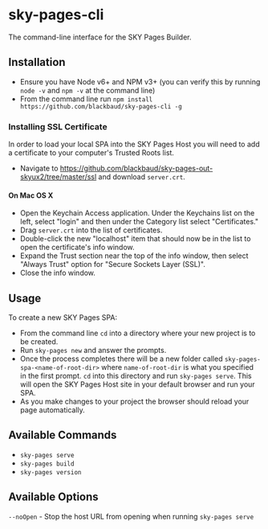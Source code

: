 # sky-pages-cli
The command-line interface for the SKY Pages Builder.

## Installation

- Ensure you have Node v6+ and NPM v3+ (you can verify this by running `node -v` and `npm -v` at the command line)
- From the command line run `npm install https://github.com/blackbaud/sky-pages-cli -g`

### Installing SSL Certificate
In order to load your local SPA into the SKY Pages Host you will need to add a certificate to your computer's Trusted Roots list.

- Navigate to https://github.com/blackbaud/sky-pages-out-skyux2/tree/master/ssl and download `server.crt`.

#### On Mac OS X

- Open the Keychain Access application.  Under the Keychains list on the left, select "login" and then under the Category list select "Certificates."
- Drag `server.crt` into the list of certificates.
- Double-click the new "localhost" item that should now be in the list to open the certificate's info window.
- Expand the Trust section near the top of the info window, then select "Always Trust" option for "Secure Sockets Layer (SSL)".
- Close the info window.

## Usage

To create a new SKY Pages SPA:

- From the command line `cd` into a directory where your new project is to be created.
- Run `sky-pages new` and answer the prompts.
- Once the process completes there will be a new folder called `sky-pages-spa-<name-of-root-dir>` where `name-of-root-dir` is what you specified in the first prompt.  `cd` into this directory and run `sky-pages serve`.  This will open the SKY Pages Host site in your default browser and run your SPA.
- As you make changes to your project the browser should reload your page automatically.

## Available Commands

- `sky-pages serve`
- `sky-pages build`
- `sky-pages version`

## Available Options

`--noOpen` - Stop the host URL from opening when running `sky-pages serve`
